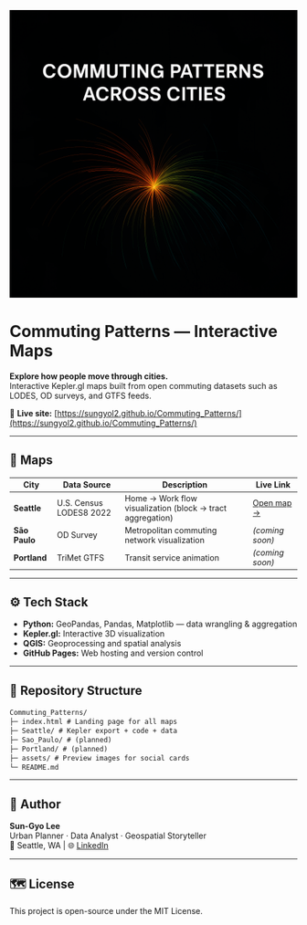 ![Commuting Patterns Across Cities](assets/landing2.png)

# Commuting Patterns — Interactive Maps

**Explore how people move through cities.**  
Interactive Kepler.gl maps built from open commuting datasets such as LODES, OD surveys, and GTFS feeds.

🔗 **Live site:** [https://sungyol2.github.io/Commuting_Patterns/](https://sungyol2.github.io/Commuting_Patterns/)

---

## 🌆 Maps

| City | Data Source | Description | Live Link |
|------|--------------|--------------|------------|
| **Seattle** | U.S. Census LODES8 2022 | Home → Work flow visualization (block → tract aggregation) | [Open map →](https://sungyol2.github.io/Commuting_Patterns/Seattle/) |
| **São Paulo** | OD Survey | Metropolitan commuting network visualization | *(coming soon)* |
| **Portland** | TriMet GTFS | Transit service animation | *(coming soon)* |

---

## ⚙️ Tech Stack
- **Python:** GeoPandas, Pandas, Matplotlib — data wrangling & aggregation  
- **Kepler.gl:** Interactive 3D visualization  
- **QGIS:** Geoprocessing and spatial analysis  
- **GitHub Pages:** Web hosting and version control

---

## 📂 Repository Structure
```
Commuting_Patterns/
├─ index.html # Landing page for all maps
├─ Seattle/ # Kepler export + code + data
├─ Sao_Paulo/ # (planned)
├─ Portland/ # (planned)
├─ assets/ # Preview images for social cards
└─ README.md
```

---

## 👤 Author
**Sun-Gyo Lee**  
Urban Planner · Data Analyst · Geospatial Storyteller  
📍 Seattle, WA | 🌐 [LinkedIn]((https://www.linkedin.com/in/sun-gyo/))

---

## 🗺️ License
This project is open-source under the MIT License.
